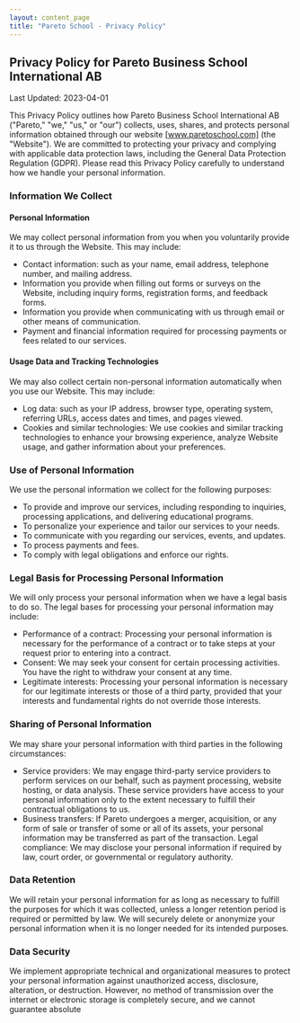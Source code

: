 ```yaml
---
layout: content_page
title: "Pareto School - Privacy Policy"
---
```


## Privacy Policy for Pareto Business School International AB

Last Updated: 2023-04-01

This Privacy Policy outlines how Pareto Business School International AB ("Pareto," "we," "us," or "our") collects, uses, shares, and protects personal information obtained through our website [www.paretoschool.com] (the "Website"). We are committed to protecting your privacy and complying with applicable data protection laws, including the General Data Protection Regulation (GDPR). Please read this Privacy Policy carefully to understand how we handle your personal information.

### Information We Collect

#### Personal Information
We may collect personal information from you when you voluntarily provide it to us through the Website. This may include:

- Contact information: such as your name, email address, telephone number, and mailing address.
- Information you provide when filling out forms or surveys on the Website, including inquiry forms, registration forms, and feedback forms.
- Information you provide when communicating with us through email or other means of communication.
- Payment and financial information required for processing payments or fees related to our services.

#### Usage Data and Tracking Technologies
We may also collect certain non-personal information automatically when you use our Website. This may include:

- Log data: such as your IP address, browser type, operating system, referring URLs, access dates and times, and pages viewed.
- Cookies and similar technologies: We use cookies and similar tracking technologies to enhance your browsing experience, analyze Website usage, and gather information about your preferences.

### Use of Personal Information
We use the personal information we collect for the following purposes:

- To provide and improve our services, including responding to inquiries, processing applications, and delivering educational programs.
- To personalize your experience and tailor our services to your needs.
- To communicate with you regarding our services, events, and updates.
- To process payments and fees.
- To comply with legal obligations and enforce our rights.

### Legal Basis for Processing Personal Information
We will only process your personal information when we have a legal basis to do so. The legal bases for processing your personal information may include:

- Performance of a contract: Processing your personal information is necessary for the performance of a contract or to take steps at your request prior to entering into a contract.
- Consent: We may seek your consent for certain processing activities. You have the right to withdraw your consent at any time.
- Legitimate interests: Processing your personal information is necessary for our legitimate interests or those of a third party, provided that your interests and fundamental rights do not override those interests.

### Sharing of Personal Information
We may share your personal information with third parties in the following circumstances:

- Service providers: We may engage third-party service providers to perform services on our behalf, such as payment processing, website hosting, or data analysis. These service providers have access to your personal information only to the extent necessary to fulfill their contractual obligations to us.
- Business transfers: If Pareto undergoes a merger, acquisition, or any form of sale or transfer of some or all of its assets, your personal information may be transferred as part of the transaction.
Legal compliance: We may disclose your personal information if required by law, court order, or governmental or regulatory authority.

### Data Retention
We will retain your personal information for as long as necessary to fulfill the purposes for which it was collected, unless a longer retention period is required or permitted by law. We will securely delete or anonymize your personal information when it is no longer needed for its intended purposes.

### Data Security
We implement appropriate technical and organizational measures to protect your personal information against unauthorized access, disclosure, alteration, or destruction. However, no method of transmission over the internet or electronic storage is completely secure, and we cannot guarantee absolute

